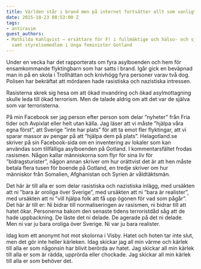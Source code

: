 ```yaml
---
title: Världen står i brand men på internet fortsätter allt som vanligt
date: 2015-10-23 08:53:00 Z
tags:
- antirasim
guest_authors:
- Mathilda Kahlqvist — ersättare för F! i fullmäktige och hälso- och sjukvårdsnämnden,
  samt styrelsemedlem i Unga feminister Gotland
---
```


Under en vecka har det rapporterats om fyra asylboenden och hem för ensamkommande flyktingbarn som har satts i brand. Igår gick en beväpnad man in på en skola i Trollhättan och knivhögg fyra personer varav två dog. Polisen har bekräftat att mördaren hade rasistiska och nazistiska intressen.

Rasisterna skrek sig hesa om att ökad invandring och ökad asylmottagning skulle leda till ökad terrorism. Men de talade aldrig om att det var de själva som var terroristerna.

På min Facebook ser jag person efter person som delar ”nyheter” från Fria tider och Avpixlat eller helt utan källa. Jag läser att vi måste ”hjälpa våra egna först”, att Sverige ”inte har plats” för att ta emot fler flyktingar, att vi sparar massor av pengar på att ”hjälpa dem på plats”. Helagotland.se skriver på sin Facebook-sida om en inventering av lokaler som kan användas som tillfälliga asylboenden på Gotland. I kommentarsfältet frodas rasismen. Någon kallar människorna som flyr för sina liv för ”bidragsturister”, någon annan skriver om hur orättvist det är att hen måste betala flera tusen för boende på Gotland, en tredje skriver om hur människor från Somalien, Afghanistan och Syrien är våldtäktsmän.

Det här är till alla er som delar rasistiska och nazistiska inlägg, med ursäkten att ni ”bara är oroliga över Sverige”, med ursäkten att ni ”bara är realister”, med ursäkten att ni ”vill hjälpa folk att få upp ögonen för vad som pågår”. Det här är till er: Ni bidrar till normaliseringen av rasismen, ni bidrar till att hatet ökar. Personerna bakom den senaste tidens terroristdåd såg att de hade uppbackning. De läste det ni delade. De agerade på det ni delade. Men ni var ju bara oroliga över Sverige. Ni var ju bara realister.

Idag kom ett anonymt hot mot skolorna i Visby. Hatet och hoten tar inte slut, men det gör inte heller kärleken. Idag skickar jag all min värme och kärlek till alla er som någonsin har blivit berörda av hatet. Jag skickar all min kärlek till alla er som är rädda, upprörda eller chockade. Jag skickar all min kärlek till alla er som behöver det.
